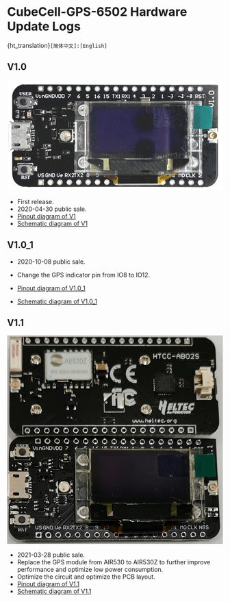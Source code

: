# CubeCell-GPS-6502 Hardware Update Logs
{ht_translation}`[简体中文]:[English]`

## V1.0

![](img/hardware_update_log/01.png)

- First release.
- 2020-04-30 public sale.
- [Pinout diagram of V1](http://resource.heltec.cn/download/CubeCell/HTCC-AB02S/HTCC-AB02S_PinoutDiagram.pdf)
- [Schematic diagram of V1](http://resource.heltec.cn/download/CubeCell/HTCC-AB02S/HTCC-AB02S_SchematicDiagram.pdf)

## V1.0_1

- 2020-10-08 public sale.
- Change the GPS indicator pin from IO8 to IO12.
- [Pinout diagram of V1.0_1](http://resource.heltec.cn/download/CubeCell/HTCC-AB02S/HTCC-AB02S_PinoutDiagram.pdf)

- [Schematic diagram of V1.0_1](https://resource.heltec.cn/download/CubeCell/HTCC-AB02S/HTCC-AB02S_SchematicDiagram_V1.1.pdf)

## V1.1

![](img/hardware_update_log/02.png)

- 2021-03-28 public sale.
- Replace the GPS module from AIR530 to AIR530Z to further improve performance and optimize low power consumption.
- Optimize the circuit and optimize the PCB layout.
- [Pinout diagram of V1.1](http://resource.heltec.cn/download/CubeCell/HTCC-AB02S/HTCC-AB02S_PinoutDiagram.pdf)
- [Schematic diagram of V1.1](https://resource.heltec.cn/download/CubeCell/HTCC-AB02S/HTCC-AB02S_SchematicDiagram_V1.1.pdf)